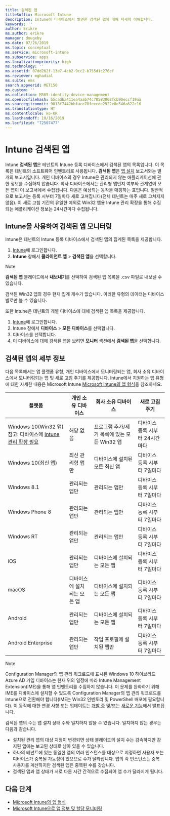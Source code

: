 ```yaml
---
title: 검색된 앱
titleSuffix: Microsoft Intune
description: Intune이 디바이스에서 발견한 검색된 앱에 대해 자세히 이해합니다.
keywords: ''
author: Erikre
ms.author: erikre
manager: dougeby
ms.date: 07/26/2019
ms.topic: conceptual
ms.service: microsoft-intune
ms.subservice: apps
ms.localizationpriority: high
ms.technology: ''
ms.assetid: 07dd262f-13e7-4cb2-9cc2-b755d1c276cf
ms.reviewer: mghadial
ms.suite: ems
search.appverid: MET150
ms.custom: ''
ms.collection: M365-identity-device-management
ms.openlocfilehash: b5cadba411ea4aab74c70583062fcb90eccf19aa
ms.sourcegitcommit: 9013f7442bbface78feecde2922e8e546a622c16
ms.translationtype: HT
ms.contentlocale: ko-KR
ms.lasthandoff: 10/16/2019
ms.locfileid: "72507477"
---
```

# <a name="intune-discovered-apps"></a>Intune 검색된 앱

Intune **검색된 앱**은 테넌트의 Intune 등록 디바이스에서 검색된 앱의 목록입니다. 이 목록은 테넌트의 소프트웨어 인벤토리로 사용됩니다. **검색된 앱**은 [앱 설치](apps-monitor.md) 보고서와는 별개의 보고서입니다. 개인 디바이스의 경우 Intune은 관리되지 않는 애플리케이션에 관한 정보를 수집하지 않습니다. 회사 디바이스에서는 관리형 앱인지 여부와 관계없이 모든 앱이 이 보고서에서 수집됩니다. 다음은 예상되는 동작을 매핑하는 표입니다. 일반적으로 보고서는 등록 시부터 7일마다 새로 고쳐집니다(전체 테넌트는 매주 새로 고쳐지지 않음). 이 새로 고침 기간의 유일한 예외로 Win32 앱용 Intune 관리 확장을 통해 수집되는 애플리케이션 정보는 24시간마다 수집됩니다.

## <a name="monitor-discovered-apps-with-intune"></a>Intune을 사용하여 검색된 앱 모니터링

Intune은 테넌트의 Intune 등록 디바이스에서 검색된 앱의 집계된 목록을 제공합니다.

1. [Intune](https://go.microsoft.com/fwlink/?linkid=2090973)에 로그인합니다.
2. **Intune** 창에서 **클라이언트 앱** > **검색된 앱**을 선택합니다.

>[!NOTE]
>**검색된 앱** 블레이드에서 **내보내기**를 선택하여 검색된 앱 목록을 .csv 파일로 내보낼 수 있습니다.
>
>검색된 Win32 앱의 경우 현재 집계 개수가 없습니다. 이러한 유형의 데이터는 디바이스별로만 볼 수 있습니다.

또한 Intune은 테넌트의 개별 디바이스에 대해 검색된 앱 목록을 제공합니다.

1. [Intune](https://go.microsoft.com/fwlink/?linkid=2090973)에 로그인합니다.
2. Intune 창에서 **디바이스** > **모든 디바이스**를 선택합니다.
3. 디바이스를 선택합니다.
4. 이 디바이스에 대해 검색된 앱을 보려면 **모니터** 섹션에서 **검색된 앱**을 선택합니다.

## <a name="details-of-discovered-apps"></a>검색된 앱의 세부 정보

다음 목록에서는 앱 플랫폼 유형, 개인 디바이스에서 모니터링되는 앱, 회사 소유 디바이스에서 모니터링되는 앱 및 새로 고침 주기를 제공합니다. Intune에서 지원하는 앱 유형에 대한 자세한 내용은 Microsoft Intune [Microsoft Intune의 앱 형식](apps-add.md#app-types-in-microsoft-intune)을 참조하세요.

| 플랫폼 | 개인 소유 디바이스 | 회사 소유 디바이스 | 새로 고침 주기 |
|------------------------------------------------------------------------|----------------------------------|--------------------------------------------------|---------------------------------------|
| Windows 10(Win32 앱) 참고: 디바이스에 [Intune 관리 확장 필요](intune-management-extension.md) | 해당 없음 | 프로그램 추가/제거 목록에 있는 모든 Win32 앱 | 디바이스 등록 시부터 24시간마다 |
| Windows 10(최신 앱) | 최신 관리형 앱만 | 디바이스에 설치된 모든 최신 앱 | 디바이스 등록 시부터 7일마다 |
| Windows 8.1 | 관리되는 앱만 | 관리되는 앱만 | 디바이스 등록 시부터 7일마다 |
| Windows Phone 8 | 관리되는 앱만 | 관리되는 앱만 | 디바이스 등록 시부터 7일마다 |
| Windows RT | 관리되는 앱만 | 관리되는 앱만 | 디바이스 등록 시부터 7일마다 |
| iOS | 관리되는 앱만 | 디바이스에 설치되는 모든 앱 | 디바이스 등록 시부터 7일마다 |
| macOS | 디바이스에 설치되는 모든 앱 | 디바이스에 설치되는 모든 앱 | 디바이스 등록 시부터 7일마다 |
| Android | 관리되는 앱만 | 디바이스에 설치되는 모든 앱 | 디바이스 등록 시부터 7일마다 |
| Android Enterprise | 관리되는 앱만 | 작업 프로필에 설치된 앱만 | 디바이스 등록 시부터 7일마다 |

> [!NOTE]
> Configuration Manager의 앱 관리 워크로드에 표시된 Windows 10 하이브리드 Azure AD 가입 디바이스는 현재 위의 일정에 따라 Intune Management Extension(IME)을 통해 앱 인벤토리를 수집하지 않습니다. 이 문제를 완화하기 위해 IME를 디바이스에 설치할 수 있도록 Configuration Manager의 앱 관리 워크로드를 Intune으로 전환해야 합니다(IME는 Win32 인벤토리 및 PowerShell 배포에 필요합니다). 이 동작에 대한 변경 사항 또는 업데이트는 [개발 중](../fundamentals/in-development.md) 및/또는 [새로운 기능](../fundamentals/whats-new.md)에서 발표됩니다.

검색된 앱의 수는 앱 설치 상태 수와 일치하지 않을 수 있습니다. 일치하지 않는 경우는 다음과 같습니다.

- 설치된 관리 앱의 대상 지정이 변경되면 상태 블레이드의 설치 수는 감속하지만 감지된 앱에는 보고된 상태로 남아 있을 수 있습니다.
- 하나의 테넌트에 있는 동일한 앱의 여러 인스턴스를 대상으로 지정하면 사용자 또는 디바이스가 중복될 가능성이 있으므로 수가 달라집니다. 앱의 각 인스턴스는 중복 사용자를 계산하지만 검색된 앱은 중복된 수를 갖습니다.
- 검색된 앱과 앱 상태가 서로 다른 시간 간격으로 수집되어 앱 수가 달라지게 됩니다.

## <a name="next-steps"></a>다음 단계

- [Microsoft Intune의 앱 형식](apps-add.md#app-types-in-microsoft-intune)
- [Microsoft Intune으로 앱 정보 및 할당 모니터링](apps-monitor.md)
